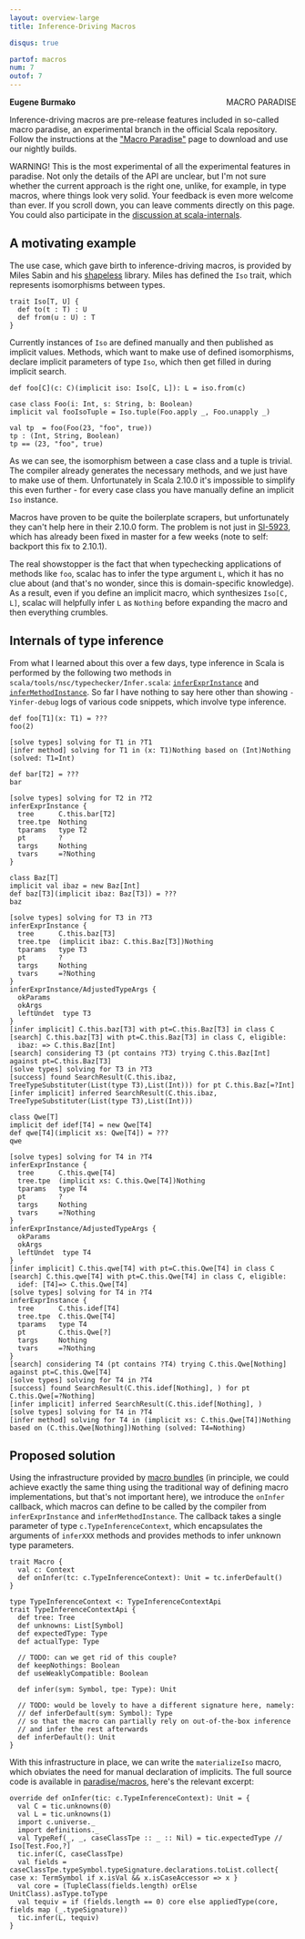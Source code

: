 ```yaml
---
layout: overview-large
title: Inference-Driving Macros

disqus: true

partof: macros
num: 7
outof: 7
---
```

<span class="label important" style="float: right;">MACRO PARADISE</span>

**Eugene Burmako**

Inference-driving macros are pre-release features included in so-called macro paradise, an experimental branch in the official Scala repository. Follow the instructions at the ["Macro Paradise"](/overviews/macros/paradise.html) page to download and use our nightly builds.

WARNING! This is the most experimental of all the experimental features in paradise. Not only the details of the API are unclear,
but I'm not sure whether the current approach is the right one, unlike, for example, in type macros, where things look very solid.
Your feedback is even more welcome than ever. If you scroll down, you can leave comments directly on this page. You could also participate
in the [discussion at scala-internals](http://groups.google.com/group/scala-internals/browse_thread/thread/ad309e68d645b775).

## A motivating example

The use case, which gave birth to inference-driving macros, is provided by Miles Sabin and his [shapeless](https://github.com/milessabin/shapeless) library. Miles has defined the `Iso` trait, which represents isomorphisms between types.

    trait Iso[T, U] {
      def to(t : T) : U
      def from(u : U) : T
    }

Currently instances of `Iso` are defined manually and then published as implicit values. Methods, which want to make use of
defined isomorphisms, declare implicit parameters of type `Iso`, which then get filled in during implicit search.

    def foo[C](c: C)(implicit iso: Iso[C, L]): L = iso.from(c)

    case class Foo(i: Int, s: String, b: Boolean)
    implicit val fooIsoTuple = Iso.tuple(Foo.apply _, Foo.unapply _)

    val tp  = foo(Foo(23, "foo", true))
    tp : (Int, String, Boolean)
    tp == (23, "foo", true)

As we can see, the isomorphism between a case class and a tuple is trivial. The compiler already generates the necessary methods,
and we just have to make use of them. Unfortunately in Scala 2.10.0 it's impossible to simplify this even further - for every case class
you have manually define an implicit `Iso` instance.

Macros have proven to be quite the boilerplate scrapers, but unfortunately they can't help here in their 2.10.0 form. The problem
is not just in [SI-5923](https://issues.scala-lang.org/browse/SI-5923), which has already been fixed in master for a few weeks
(note to self: backport this fix to 2.10.1).

The real showstopper is the fact that when typechecking applications of methods like `foo`, scalac has to infer the type argument `L`,
which it has no clue about (and that's no wonder, since this is domain-specific knowledge). As a result, even if you define an implicit
macro, which synthesizes `Iso[C, L]`, scalac will helpfully infer `L` as `Nothing` before expanding the macro and then everything crumbles.

## Internals of type inference

From what I learned about this over a few days, type inference in Scala is performed by the following two methods
in `scala/tools/nsc/typechecker/Infer.scala`: [`inferExprInstance`](https://github.com/scalamacros/kepler/blob/d7b59f452f5fa35df48a5e0385f579c98ebf3555/src/compiler/scala/tools/nsc/typechecker/Infer.scala#L1123) and
[`inferMethodInstance`](https://github.com/scalamacros/kepler/blob/d7b59f452f5fa35df48a5e0385f579c98ebf3555/src/compiler/scala/tools/nsc/typechecker/Infer.scala#L1173).
So far I have nothing to say here other than showing `-Yinfer-debug` logs of various code snippets, which involve type inference.

    def foo[T1](x: T1) = ???
    foo(2)

    [solve types] solving for T1 in ?T1
    [infer method] solving for T1 in (x: T1)Nothing based on (Int)Nothing (solved: T1=Int)

    def bar[T2] = ???
    bar

    [solve types] solving for T2 in ?T2
    inferExprInstance {
      tree      C.this.bar[T2]
      tree.tpe  Nothing
      tparams   type T2
      pt        ?
      targs     Nothing
      tvars     =?Nothing
    }

    class Baz[T]
    implicit val ibaz = new Baz[Int]
    def baz[T3](implicit ibaz: Baz[T3]) = ???
    baz

    [solve types] solving for T3 in ?T3
    inferExprInstance {
      tree      C.this.baz[T3]
      tree.tpe  (implicit ibaz: C.this.Baz[T3])Nothing
      tparams   type T3
      pt        ?
      targs     Nothing
      tvars     =?Nothing
    }
    inferExprInstance/AdjustedTypeArgs {
      okParams
      okArgs
      leftUndet  type T3
    }
    [infer implicit] C.this.baz[T3] with pt=C.this.Baz[T3] in class C
    [search] C.this.baz[T3] with pt=C.this.Baz[T3] in class C, eligible:
      ibaz: => C.this.Baz[Int]
    [search] considering T3 (pt contains ?T3) trying C.this.Baz[Int] against pt=C.this.Baz[T3]
    [solve types] solving for T3 in ?T3
    [success] found SearchResult(C.this.ibaz, TreeTypeSubstituter(List(type T3),List(Int))) for pt C.this.Baz[=?Int]
    [infer implicit] inferred SearchResult(C.this.ibaz, TreeTypeSubstituter(List(type T3),List(Int)))

    class Qwe[T]
    implicit def idef[T4] = new Qwe[T4]
    def qwe[T4](implicit xs: Qwe[T4]) = ???
    qwe

    [solve types] solving for T4 in ?T4
    inferExprInstance {
      tree      C.this.qwe[T4]
      tree.tpe  (implicit xs: C.this.Qwe[T4])Nothing
      tparams   type T4
      pt        ?
      targs     Nothing
      tvars     =?Nothing
    }
    inferExprInstance/AdjustedTypeArgs {
      okParams
      okArgs
      leftUndet  type T4
    }
    [infer implicit] C.this.qwe[T4] with pt=C.this.Qwe[T4] in class C
    [search] C.this.qwe[T4] with pt=C.this.Qwe[T4] in class C, eligible:
      idef: [T4]=> C.this.Qwe[T4]
    [solve types] solving for T4 in ?T4
    inferExprInstance {
      tree      C.this.idef[T4]
      tree.tpe  C.this.Qwe[T4]
      tparams   type T4
      pt        C.this.Qwe[?]
      targs     Nothing
      tvars     =?Nothing
    }
    [search] considering T4 (pt contains ?T4) trying C.this.Qwe[Nothing] against pt=C.this.Qwe[T4]
    [solve types] solving for T4 in ?T4
    [success] found SearchResult(C.this.idef[Nothing], ) for pt C.this.Qwe[=?Nothing]
    [infer implicit] inferred SearchResult(C.this.idef[Nothing], )
    [solve types] solving for T4 in ?T4
    [infer method] solving for T4 in (implicit xs: C.this.Qwe[T4])Nothing based on (C.this.Qwe[Nothing])Nothing (solved: T4=Nothing)

## Proposed solution

Using the infrastructure provided by [macro bundles](/overviews/macros/bundles.html) (in principle, we could achieve exactly the same
thing using the traditional way of defining macro implementations, but that's not important here), we introduce the `onInfer` callback,
which macros can define to be called by the compiler from `inferExprInstance` and `inferMethodInstance`. The callback takes a single
parameter of type `c.TypeInferenceContext`, which encapsulates the arguments of `inferXXX` methods and provides methods to infer
unknown type parameters.

    trait Macro {
      val c: Context
      def onInfer(tc: c.TypeInferenceContext): Unit = tc.inferDefault()
    }

    type TypeInferenceContext <: TypeInferenceContextApi
    trait TypeInferenceContextApi {
      def tree: Tree
      def unknowns: List[Symbol]
      def expectedType: Type
      def actualType: Type

      // TODO: can we get rid of this couple?
      def keepNothings: Boolean
      def useWeaklyCompatible: Boolean

      def infer(sym: Symbol, tpe: Type): Unit

      // TODO: would be lovely to have a different signature here, namely:
      // def inferDefault(sym: Symbol): Type
      // so that the macro can partially rely on out-of-the-box inference
      // and infer the rest afterwards
      def inferDefault(): Unit
    }

With this infrastructure in place, we can write the `materializeIso` macro, which obviates the need for manual declaration of implicits.
The full source code is available in [paradise/macros](https://github.com/scalamacros/kepler/blob/paradise/macros/test/files/run/macro-programmable-type-inference/Impls_Macros_1.scala), here's the relevant excerpt:

    override def onInfer(tic: c.TypeInferenceContext): Unit = {
      val C = tic.unknowns(0)
      val L = tic.unknowns(1)
      import c.universe._
      import definitions._
      val TypeRef(_, _, caseClassTpe :: _ :: Nil) = tic.expectedType // Iso[Test.Foo,?]
      tic.infer(C, caseClassTpe)
      val fields = caseClassTpe.typeSymbol.typeSignature.declarations.toList.collect{ case x: TermSymbol if x.isVal && x.isCaseAccessor => x }
      val core = (TupleClass(fields.length) orElse UnitClass).asType.toType
      val tequiv = if (fields.length == 0) core else appliedType(core, fields map (_.typeSignature))
      tic.infer(L, tequiv)
    }
